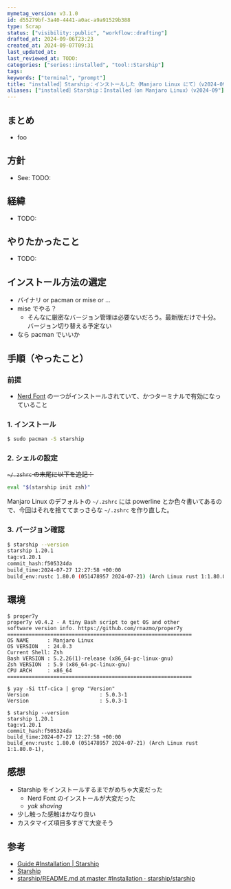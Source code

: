 ```yaml
---
mymetag_version: v3.1.0
id: d55279bf-3a40-4441-a0ac-a9a91529b388
type: Scrap
status: ["visibility::public", "workflow::drafting"]
drafted_at: 2024-09-06T23:23
created_at: 2024-09-07T09:31
last_updated_at:
last_reviewed_at: TODO:
categories: ["series::installed", "tool::Starship"]
tags:
keywords: ["terminal", "prompt"]
title: "installed］Starship：インストールした（Manjaro Linux にて）（v2024-09"
aliases: ["installed］Starship：Installed（on Manjaro Linux）（v2024-09"]
---
```


## まとめ

- foo

## 方針

- See: TODO:

## 経緯

- TODO:

## やりたかったこと

- TODO:

## インストール方法の選定

- バイナリ or pacman or mise or ...
- mise でやる？
  - そんなに厳密なバージョン管理は必要ないだろう。最新版だけで十分。バージョン切り替える予定ない
- なら pacman でいいか

## 手順（やったこと）

### 前提

- [Nerd Font](https://www.nerdfonts.com/) の一つがインストールされていて、かつターミナルで有効になっていること

### 1. インストール

```sh
$ sudo pacman -S starship
```

### 2. シェルの設定

~~`~/.zshrc` の末尾に以下を追記：~~

```sh
eval "$(starship init zsh)"
```

Manjaro Linux のデフォルトの `~/.zshrc` には powerline とか色々書いてあるので、今回はそれを捨ててまっさらな `~/.zshrc` を作り直した。

### 3. バージョン確認

```sh
$ starship --version
starship 1.20.1
tag:v1.20.1
commit_hash:f505324da
build_time:2024-07-27 12:27:58 +00:00
build_env:rustc 1.80.0 (051478957 2024-07-21) (Arch Linux rust 1:1.80.0-1),
```

## 環境

```console
$ proper7y
proper7y v0.4.2 - A tiny Bash script to get OS and other
software version info. https://github.com/rnazmo/proper7y
============================================================
OS NAME      : Manjaro Linux
OS VERSION   : 24.0.3
Current Shell: Zsh
Bash VERSION : 5.2.26(1)-release (x86_64-pc-linux-gnu)
Zsh VERSION  : 5.9 (x86_64-pc-linux-gnu)
CPU ARCH     : x86_64
============================================================

$ yay -Si ttf-cica | grep "Version"
Version                       : 5.0.3-1
Version                       : 5.0.3-1

$ starship --version
starship 1.20.1
tag:v1.20.1
commit_hash:f505324da
build_time:2024-07-27 12:27:58 +00:00
build_env:rustc 1.80.0 (051478957 2024-07-21) (Arch Linux rust 1:1.80.0-1),
```

## 感想

- Starship をインストールするまでがめちゃ大変だった
  - Nerd Font のインストールが大変だった
  - *yak shaving*
- 少し触った感触はかなり良い
- カスタマイズ項目多すぎて大変そう

## 参考

- [Guide #Installation | Starship](https://starship.rs/ja-JP/guide/)
- [Starship](https://starship.rs/ja-JP/)
- [starship/README.md at master #Installation · starship/starship](https://github.com/starship/starship/blob/d50d0e35dde42a9d5e3b11385ee36ed636b6ef35/README.md#-installation)
